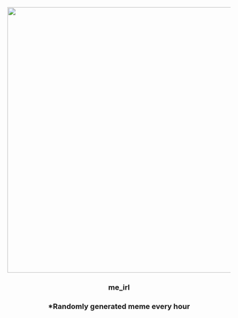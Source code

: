 <p align="center">
        <img src="https://i.redd.it/2edwdr96v5s91.jpg" width="600" height="600">
        </p>
        <h3 align="center">me_irl</h3>
        <h3 align="center">*Randomly generated meme every hour</h3>
    